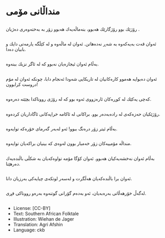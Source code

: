 # منداڵانی مۆمی

##
رۆژێك بوو رۆژگارێك هەبوو، بنەماڵەیەك هەبوو زۆر بە بەختەوەری دەژیان
.

##
ئەوان قەت بەیەكەوە بە شەڕ نەدەهاتن. ئەوان لە ماڵەوە و لە كێڵگە یارمەتی دایك و بابیان دەدا.

##
بەڵام ئەوان ئیجازەیان نەبوو كە لە ئاگر نزیك ببنەوە.

##
ئەوان دەبوایە هەموو كارەكانیان لە تاریكایی شەودا ئەنجام دابا، چونكە ئەوان لە مۆم دروست كرابوون!

##
کەچی یەكێك لە كوڕەكان ئارەزووی ئەوە بوو كە لە رۆژی رووناكدا بچێتە دەرەوە.

##
رۆژێكیان حەزەكەی لە رادەبەدەر بوو. براكانی لە ئاكامە خراپەكانی ئاگاداریان كردەوە.

##
بەڵام ئیتر زۆر درەنگ ببوو! ئەو لەبەر گەرمای خۆرەكە توایەوە.

##
منداڵە مۆمییەكان زۆر خەمبار بوون لەوەی كە بینیان براكەیان توایەوە.

##
بەڵام ئەوان نەخشەیەكیان هەبوو. ئەوان كۆگا مۆمە تواوەكەیان بە شكڵی باڵندەیەك دەرهێنا.

##
ئەوان برا باڵندەكەیان هەڵگرت و لەسەر لوتكەی چیایەكی بەرزیان دانا.

##
لەگەڵ خۆرهەڵاتی بەرەبەیان، ئەو بەدەم گۆرانی گوتنەوە بەرەو رووناكی فڕی.

##
* License: [CC-BY]
* Text: Southern African Folktale
* Illustration: Wiehan de Jager
* Translation: Agri Afshin
* Language: ckb
